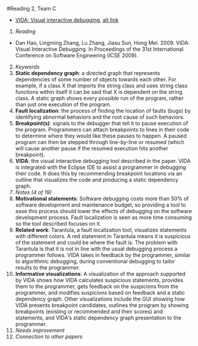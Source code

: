 #Reading 2, Team C
* [VIDA: Visual interactive debugging](http://dl.acm.org.prox.lib.ncsu.edu/citation.cfm?id=1555079), [alt link](http://ieeexplore.ieee.org/document/5070561/)

1. *Reading*
  + Dan Hao, Lingming Zhang, Lu Zhang, Jiasu Sun, Hong Mei. 2009. VIDA: Visual Interactive Debugging. In Proceedings of the 31st International Conference on Software Engineering (ICSE 2009).
2. *Keywords*
  1. **Static dependency graph**: a directed graph that represents dependencies of some number of objects towards each other. For example, if a class X that imports the string class and uses string class functions within itself it can be said that X is dependent on the string class. A static graph shows every possible run of the program, rather than just one execution of the program.
  2. **Fault localization**: the process of finding the location of faults (bugs) by identifying abnormal behaviors and the root cause of such behaviors. 
  3. **Breakpoint(s)**: signals to the debugger that tell it to pause execution of the program. Programmers can attach breakpoints to lines in their code to determine where they would like these pauses to happen. A paused program can then be stepped through line-by-line or resumed (which will cause another pause if the resumed execution hits another breakpoint). 
  4. **VIDA**: the visual interactive debugging tool described in the paper. VIDA is integrated with the Eclipse IDE to assist a programmer in debugging their code. It does this by recommending breakpoint locations via an outline that visualizes the code and producing a static dependency graph.
3. *Notes (4 of 19)*
  1. **Motivational statements**: Software debugging costs more than 50% of software development and maintenance budget, so providing a tool to ease this process should lower the effects of debugging on the software development process. Fault localization is seen as more time consuming so the tool described focuses on it.
  2. **Related work**: Tarantula, a fault localization tool, visualizes statements with different colors. A red statement in Tarantula means it is suspicious of the statement and could be where the fault is. The problem with Tarantula is that it is not in line with the usual debugging process a programmer follows. VIDA takes in feedback by the programmer, similar to algorithmic debugging, during conventional debugging to tailor results to the programmer.
  3. **Informative visualizations**: A visualization of the approach supported by VIDA shows how VIDA calculates suspicious statements, provides them to the programmer, gets feedback on the suspicions from the programmer, and modifies suspicions based on feedback and a static dependency graph. Other visualizations include the GUI showing how VIDA presents breakpoint candidates, outlines the program by showing breakpoints (existing or recommended and their scores) and statements, and VIDA's static dependency graph presentation to the programmer.
4. *Needs improvement*
5. *Connection to other papers*
